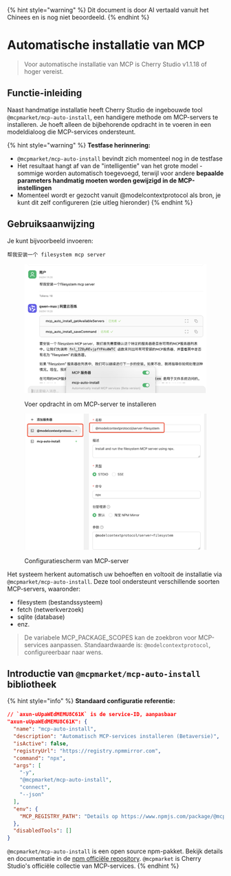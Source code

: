 
{% hint style="warning" %}
Dit document is door AI vertaald vanuit het Chinees en is nog niet beoordeeld.
{% endhint %}

# Automatische installatie van MCP

> Voor automatische installatie van MCP is Cherry Studio v1.1.18 of hoger vereist.

## Functie-inleiding

Naast handmatige installatie heeft Cherry Studio de ingebouwde tool `@mcpmarket/mcp-auto-install`, een handigere methode om MCP-servers te installeren. Je hoeft alleen de bijbehorende opdracht in te voeren in een modeldialoog die MCP-services ondersteunt.

{% hint style="warning" %}
**Testfase herinnering:**
* `@mcpmarket/mcp-auto-install` bevindt zich momenteel nog in de testfase
* Het resultaat hangt af van de "intelligentie" van het grote model - sommige worden automatisch toegevoegd, terwijl voor andere **bepaalde parameters handmatig moeten worden gewijzigd in de MCP-instellingen**
* Momenteel wordt er gezocht vanuit @modelcontextprotocol als bron, je kunt dit zelf configureren (zie uitleg hieronder)
{% endhint %}

## Gebruiksaanwijzing

Je kunt bijvoorbeeld invoeren:

```
帮我安装一个 filesystem mcp server
```

<figure><img src="../../.gitbook/assets/mcp-auto-install_shot1.png" alt=""><figcaption><p>Voer opdracht in om MCP-server te installeren</p></figcaption></figure>

<figure><img src="../../.gitbook/assets/mcp-auto-install_shot2.png" alt=""><figcaption><p>Configuratiescherm van MCP-server</p></figcaption></figure>

Het systeem herkent automatisch uw behoeften en voltooit de installatie via `@mcpmarket/mcp-auto-install`. Deze tool ondersteunt verschillende soorten MCP-servers, waaronder:
* filesystem (bestandssysteem)
* fetch (netwerkverzoek)
* sqlite (database)
* enz.

> De variabele MCP_PACKAGE_SCOPES kan de zoekbron voor MCP-services aanpassen. Standaardwaarde is: `@modelcontextprotocol`, configureerbaar naar wens.

## Introductie van `@mcpmarket/mcp-auto-install` bibliotheek

{% hint style="info" %}
**Standaard configuratie referentie:**

```json
// `axun-uUpaWEdMEMU8C61K` is de service-ID, aanpasbaar
"axun-uUpaWEdMEMU8C61K": {
  "name": "mcp-auto-install",
  "description": "Automatisch MCP-services installeren (Betaversie)",
  "isActive": false,
  "registryUrl": "https://registry.npmmirror.com",
  "command": "npx",
  "args": [
    "-y",
    "@mcpmarket/mcp-auto-install",
    "connect",
    "--json"
  ],
  "env": {
    "MCP_REGISTRY_PATH": "Details op https://www.npmjs.com/package/@mcpmarket/mcp-auto-install"
  },
  "disabledTools": []
}
```

`@mcpmarket/mcp-auto-install` is een open source npm-pakket. Bekijk details en documentatie in de [npm officiële repository](https://www.npmjs.com/package/@mcpmarket/mcp-auto-install). `@mcpmarket` is Cherry Studio's officiële collectie van MCP-services.
{% endhint %}